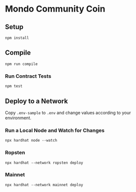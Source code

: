 # Mondo Community Coin

## Setup

`npm install`

## Compile

`npm run compile`

### Run Contract Tests

`npm test`

## Deploy to a Network

Copy `.env-sample` to `.env` and change values according to your environment.

### Run a Local Node and Watch for Changes

`npx hardhat node --watch`

### Ropsten

`npx hardhat --network ropsten deploy`

### Mainnet

`npx hardhat --network mainnet deploy`
